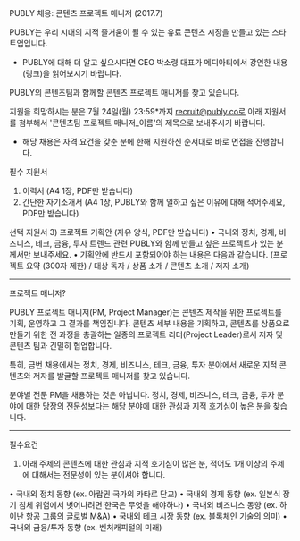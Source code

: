 PUBLY 채용: 콘텐츠 프로젝트 매니저 (2017.7)

PUBLY는 우리 시대의 지적 즐거움이 될 수 있는 유료 콘텐츠 시장을 만들고 있는 스타트업입니다.
* PUBLY에 대해 더 알고 싶으시다면 CEO 박소령 대표가 메디아티에서 강연한 내용 (링크)을 읽어보시기 바랍니다.

PUBLY의 콘텐츠팀과 함께할 콘텐츠 프로젝트 매니저를 찾고 있습니다.

지원을 희망하시는 분은 7월 24일(월) 23:59*까지 recruit@publy.co로 아래 지원서를 첨부해서 '콘텐츠팀 프로젝트 매니저_이름'의 제목으로 보내주시기 바랍니다.
* 해당 채용은 자격 요건을 갖춘 분에 한해 지원하신 순서대로 바로 면접을 진행합니다.

필수 지원서
1) 이력서 (A4 1장, PDF만 받습니다)
2) 간단한 자기소개서 (A4 1장, PUBLY와 함께 일하고 싶은 이유에 대해 적어주세요, PDF만 받습니다)

선택 지원서
3) 프로젝트 기획안 (자유 양식, PDF만 받습니다) 
• 국내외 정치, 경제, 비즈니스, 테크, 금융, 투자 트렌드 관련 PUBLY와 함께 만들고 싶은 프로젝트가 있는 분께서만 보내주세요.
• 기획안에 반드시 포함되어야 하는 내용은 다음과 같습니다.
(프로젝트 요약 (300자 제한) / 대상 독자 / 상품 소개 / 콘텐츠 소개 / 저자 소개)


-----
프로젝트 매니저?
 
PUBLY 프로젝트 매니저(PM, Project Manager)는 콘텐츠 제작을 위한 프로젝트를 기획, 운영하고 그 결과를 책임집니다. 콘텐츠 세부 내용을 기획하고, 콘텐츠를 상품으로 만들기 위한 전 과정을 총괄하는 일종의 프로젝트 리더(Project Leader)로서 저자 및 콘텐츠 팀과 긴밀히 협업합니다. 

특히, 금번 채용에서는 정치, 경제, 비즈니스, 테크, 금융, 투자 분야에서 새로운 지적 콘텐츠와 저자를 발굴할 프로젝트 매니저를 찾고 있습니다.
 
분야별 전문 PM을 채용하는 것은 아닙니다. 정치, 경제, 비즈니스, 테크, 금융, 투자 분야에 대한 당장의 전문성보다는 해당 분야에 대한 관심과 지적 호기심이 높은 분을 찾습니다.
 

----

필수요건
 
1. 아래 주제의 콘텐츠에 대한 관심과 지적 호기심이 많은 분, 적어도 1개 이상의 주제에 대해서는 전문성이 있는 분이셔야 합니다. 

• 국내외 정치 동향 (ex. 아랍권 국가의 카타르 단교)
• 국내외 경제 동향 (ex. 일본식 장기 침체 위험에서 벗어나려면 한국은 무엇을 해야하나)
• 국내외 비즈니스 동향 (ex. 하이난 항공 그룹의 글로벌 M&A)
• 국내외 테크 시장 동향 (ex. 블록체인 기술의 의미)
• 국내외 금융/투자 동향 (ex. 벤처캐피털의 미래)